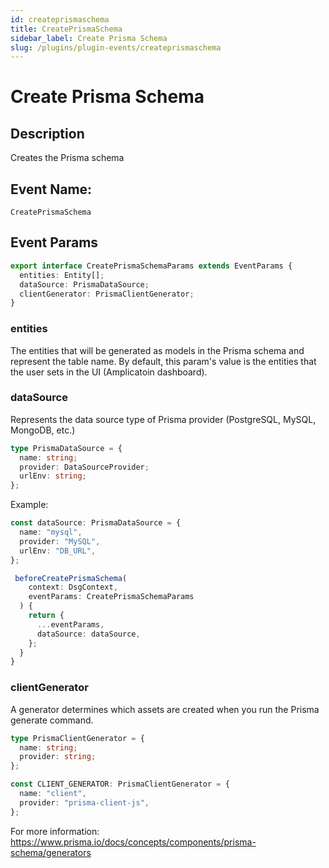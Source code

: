 ```yaml
---
id: createprismaschema
title: CreatePrismaSchema
sidebar_label: Create Prisma Schema
slug: /plugins/plugin-events/createprismaschema
---
```


# Create Prisma Schema

## Description

Creates the Prisma schema

## Event Name:
`CreatePrismaSchema`

## Event Params

```ts
export interface CreatePrismaSchemaParams extends EventParams {
  entities: Entity[];
  dataSource: PrismaDataSource;
  clientGenerator: PrismaClientGenerator;
}
```

### entities
The entities that will be generated as models in the Prisma schema and represent the table name.
By default, this param's value is the entities that the user sets in the UI (Amplicatoin dashboard).

### dataSource
Represents the data source type of Prisma provider (PostgreSQL, MySQL, MongoDB, etc.)

```ts
type PrismaDataSource = {
  name: string;
  provider: DataSourceProvider;
  urlEnv: string;
};
```

Example:

```ts
const dataSource: PrismaDataSource = {
  name: "mysql",
  provider: "MySQL",
  urlEnv: "DB_URL",
};

 beforeCreatePrismaSchema(
    context: DsgContext,
    eventParams: CreatePrismaSchemaParams
  ) {
    return {
      ...eventParams,
      dataSource: dataSource,
    };
  }
}
```

### clientGenerator
A generator determines which assets are created when you run the Prisma generate command.

```ts
type PrismaClientGenerator = {
  name: string;
  provider: string;
};

const CLIENT_GENERATOR: PrismaClientGenerator = {
  name: "client",
  provider: "prisma-client-js",
};
```
For more information: https://www.prisma.io/docs/concepts/components/prisma-schema/generators